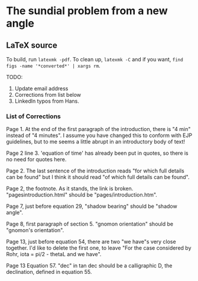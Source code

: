 # The sundial problem from a new angle

## LaTeX source

To build, run `latexmk -pdf`. To clean up, `latexmk -C` and if you want, `find figs -name '*converted*' | xargs rm`.

TODO:

1. Update email address
1. Corrections from list below
1. LinkedIn typos from Hans.

### List of Corrections

Page 1. At the end of the first paragraph of the introduction, there is "4 min" instead of "4 minutes". I assume you have changed this to conform with EJP guidelines, but to me seems a little abrupt in an introductory body of text!

Page 2 line 3. 'equation of time' has already been put in quotes, so there is no need for quotes here.

Page 2. The last sentence of the introduction reads "for which full details can be found" but I think it should read "of which full details can be found".

Page 2, the footnote. As it stands, the link is broken. "pagesintroduction.html" should be "pages/introduction.htm".

Page 7, just before equation 29, "shadow bearing" should be "shadow angle".

Page 8, first paragraph of section 5. "gnomon orientation" should be "gnomon's orientation".

Page 13, just before equation 54, there are two "we have"s very close together. I'd like to delete the first one, to leave "For the case considered by Rohr, iota = pi/2 - thetaL and we have".

Page 13 Equation 57. "dec" in tan dec should be a calligraphic D, the declination, defined in equation 55.
